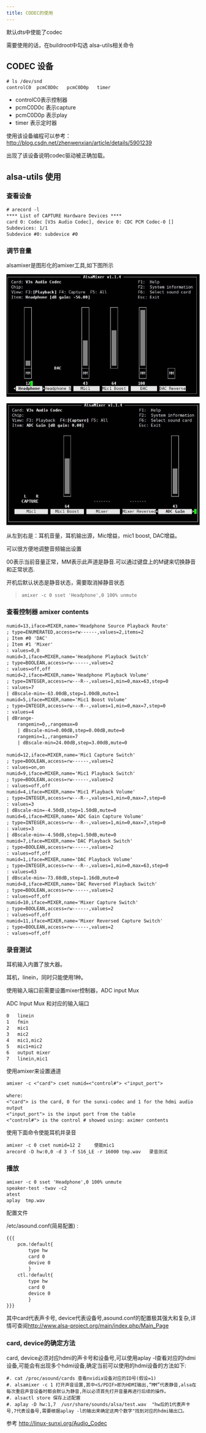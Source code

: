 ```yaml
---
title: CODEC的使用
---
```


默认dts中使能了codec

需要使用的话，在buildroot中勾选 alsa-utils相关命令

## CODEC 设备


```
# ls /dev/snd
controlC0  pcmC0D0c   pcmC0D0p   timer
```

-   controlC0表示控制器
-   pcmC0D0c 表示capture
-   pcmC0D0p 表示play
-   timer 表示定时器

使用该设备编程可以参考：<http://blog.csdn.net/zhenwenxian/article/details/5901239>

出现了该设备说明codec驱动被正确加载。

## alsa-utils 使用

### 查看设备

    # arecord -l
    **** List of CAPTURE Hardware Devices ****
    card 0: Codec [V3s Audio Codec], device 0: CDC PCM Codec-0 []
    Subdevices: 1/1
    Subdevice #0: subdevice #0

### 调节音量


alsamixer是图形化的amixer工具,如下图所示

![](./../_static/Drive/CODEC_1.jpg)

![](./../_static/Drive/CODEC_2.jpg)

从左到右是：耳机音量，耳机输出源，Mic增益，mic1 boost, DAC增益。

可以很方便地调整音频输出设置

00表示当前音量正常，MM表示此声道是静音.可以通过键盘上的M键来切换静音和正常状态.

开机后默认状态是静音状态，需要取消掉静音状态

> `amixer -c 0 sset 'Headphone',0 100% unmute`

### 查看控制器 amixer contents


    numid=13,iface=MIXER,name='Headphone Source Playback Route'
    ; type=ENUMERATED,access=rw------,values=2,items=2
    ; Item #0 'DAC'
    ; Item #1 'Mixer'
    : values=0,0
    numid=3,iface=MIXER,name='Headphone Playback Switch'
    ; type=BOOLEAN,access=rw------,values=2
    : values=off,off
    numid=2,iface=MIXER,name='Headphone Playback Volume'
    ; type=INTEGER,access=rw---R--,values=1,min=0,max=63,step=0
    : values=7
    | dBscale-min=-63.00dB,step=1.00dB,mute=1
    numid=5,iface=MIXER,name='Mic1 Boost Volume'
    ; type=INTEGER,access=rw---R--,values=1,min=0,max=7,step=0
    : values=4
    | dBrange-
        rangemin=0,,rangemax=0
        | dBscale-min=0.00dB,step=0.00dB,mute=0
        rangemin=1,,rangemax=7
        | dBscale-min=24.00dB,step=3.00dB,mute=0

    numid=12,iface=MIXER,name='Mic1 Capture Switch'
    ; type=BOOLEAN,access=rw------,values=2
    : values=on,on
    numid=9,iface=MIXER,name='Mic1 Playback Switch'
    ; type=BOOLEAN,access=rw------,values=2
    : values=off,off
    numid=4,iface=MIXER,name='Mic1 Playback Volume'
    ; type=INTEGER,access=rw---R--,values=1,min=0,max=7,step=0
    : values=3
    | dBscale-min=-4.50dB,step=1.50dB,mute=0
    numid=6,iface=MIXER,name='ADC Gain Capture Volume'
    ; type=INTEGER,access=rw---R--,values=1,min=0,max=7,step=0
    : values=3
    | dBscale-min=-4.50dB,step=1.50dB,mute=0
    numid=7,iface=MIXER,name='DAC Playback Switch'
    ; type=BOOLEAN,access=rw------,values=2
    : values=off,off
    numid=1,iface=MIXER,name='DAC Playback Volume'
    ; type=INTEGER,access=rw---R--,values=1,min=0,max=63,step=0
    : values=63
    | dBscale-min=-73.08dB,step=1.16dB,mute=0
    numid=8,iface=MIXER,name='DAC Reversed Playback Switch'
    ; type=BOOLEAN,access=rw------,values=2
    : values=off,off
    numid=10,iface=MIXER,name='Mixer Capture Switch'
    ; type=BOOLEAN,access=rw------,values=2
    : values=off,off
    numid=11,iface=MIXER,name='Mixer Reversed Capture Switch'
    ; type=BOOLEAN,access=rw------,values=2
    : values=off,off

### 录音测试


耳机输入内置了放大器。

耳机，linein，同时只能使用1种。

使用输入端口前需要设置mixer控制器，ADC input Mux

ADC Input Mux 和对应的输入端口

    0   linein
    1   fmin
    2   mic1
    3   mic2
    4   mic1,mic2
    5   mic1+mic2
    6   output mixer
    7   linein,mic1

使用amixer来设置通道

    amixer -c <"card"> cset numid=<"control#"> <"input_port">

    where:
    <"card"> is the card, 0 for the sunxi-codec and 1 for the hdmi audio output
    <"input_port"> is the input port from the table
    <"control#"> is the control # showed using: aximer contents

使用下面命令使能耳机并录音

    amixer -c 0 cset numid=12 2     使能mic1
    arecord -D hw:0,0 -d 3 -f S16_LE -r 16000 tmp.wav   录音测试

### 播放

    amixer -c 0 sset 'Headphone',0 100% unmute
    speaker-test -twav -c2
    atest
    aplay  tmp.wav

配置文件

/etc/asound.conf(简易配置) :

    {{{
        pcm.!default{
            type hw
            card 0
            devive 0
            }  
        ctl.!default{
            type hw
            card 0
            device 0
            }  
    }}}

其中card代表声卡号, device代表设备号,asound.conf的配置极其强大和复杂,详情可查阅<http://www.alsa-project.org/main/index.php/Main_Page>

### card, device的确定方法


card, device必须对应hdmi的声卡号和设备号,可以使用aplay  -l查看对应的hdmi设备,可能会有出现多个hdmi设备,确定当前可以使用的hdmi设备的方法如下:

    #. cat /proc/asound/cards 查看nvidia设备对应的ID号(假设=1)
    #. alsamixer -c 1 打开声音设置,其中<S/PDIF>即为HDMI输出,“MM”代表静音,alsa在每次重启声音设备时都会默认为静音,所以必须首先打开音量再进行后续的操作。
    #. alsactl store 保存上述配置
    #. aplay -D hw:1,7  /usr/share/sounds/alsa/test.wav  "hw后的1代表声卡号,7代表设备号,需要根据aplay -l的输出来确定这两个数字"找到对应的hdmi输出口。

参考 <http://linux-sunxi.org/Audio_Codec>
